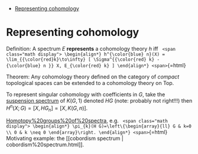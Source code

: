 -   [Representing cohomology](#representing-cohomology)














Representing cohomology
=======================

Definition: A spectrum $E$ **represents** a cohomology theory $h$ iff `
<span class="math display">
\begin{align*}
h^{\color{blue} n}(X) = \lim_{{\color{red}k}\to\infty} [ \Sigma^{{\color{red} k} - {\color{blue} n }} X, E_{\color{red} k} ]
\end{align*}
<span>`{=html}

Theorem: Any cohomology theory defined on the category of *compact* topological spaces can be extended to a cohomology theory on ${\mathsf{Top}}$.

To represent singular cohomology with coefficients in $G$, take the [suspension spectrum](suspension%20spectrum) of $K(G, 1)$ denoted $HG$ (note: probably not right!!!) then $H^n(X; G) = [X, HG_n] = [X, K(G, n)]$.

[Homotopy%20groups%20of%20spectra](Homotopy%20groups%20of%20spectra), e.g. `
<span class="math display">
\begin{align*}
\pi_{k}(H G)=\left\{\begin{array}{ll}
G & k=0 \\
0 & k \neq 0
\end{array}\right.
\end{align*}
<span>`{=html} Motivating example: the [[cobordism spectrum | cobordism%20spectrum.html]].
